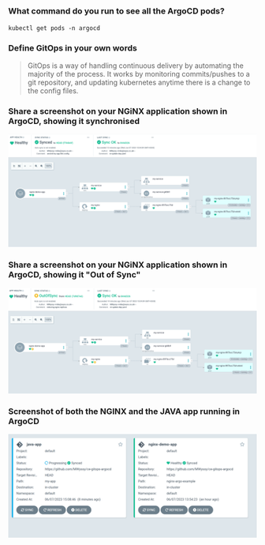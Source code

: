 ### What command do you run to see all the ArgoCD pods?

```
kubectl get pods -n argocd
```

### Define GitOps in your own words

> GitOps is a way of handling continuous delivery by automating the majority of the process. It works by monitoring commits/pushes to a git repository, and updating kubernetes anytime there is a change to the config files.

### Share a screenshot on your NGiNX application shown in ArgoCD, showing it synchronised

![NGINX app in ArgoCD](/nginx-app.png)

### Share a screenshot on your NGiNX application shown in ArgoCD, showing it "Out of Sync"

![NGINX app out of sync in ArgoCD](/nginx-out-of-sync.png)

### Screenshot of both the NGINX and the JAVA app running in ArgoCD

![Apps shown in ArgoCD](/apps.png)
